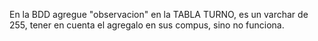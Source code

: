 En la BDD agregue "observacion" en la TABLA TURNO, es un varchar de 255, tener en cuenta el agregalo en sus compus, sino no funciona. 
